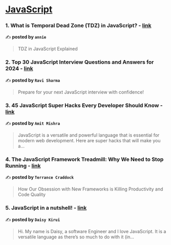 
<h1><a href=https://medium.com/tag/javascript-development/recommended target="_blank" rel="noopener noreferrer">JavaScript</a></h1>
<h3>1. What is Temporal Dead Zone (TDZ) in JavaScript? - <a href="https://medium.com/@js45532/what-is-temporal-dead-zone-tdz-in-javascript-5b29061ea4cb" target="_blank" rel="noopener noreferrer">link</a></h3>

✍️ **posted by `annie`**

<blockquote>TDZ in JavaScript Explained</blockquote>

<h3>2. Top 30 JavaScript Interview Questions and Answers for 2024 - <a href="https://medium.com/@javascriptcentric/top-30-javascript-interview-questions-and-answers-for-2024-7f1e2d1d0638" target="_blank" rel="noopener noreferrer">link</a></h3>

✍️ **posted by `Ravi Sharma`**

<blockquote>Prepare for your next JavaScript interview with confidence!</blockquote>

<h3>3. 45 JavaScript Super Hacks Every Developer Should Know - <a href="https://medium.com/dev-genius/45-javascript-super-hacks-every-developer-should-know-92aecfb33ee8" target="_blank" rel="noopener noreferrer">link</a></h3>

✍️ **posted by `Amit Mishra`**

<blockquote>JavaScript is a versatile and powerful language that is essential for modern web development. Here are super hacks that will make you a…</blockquote>

<h3>4. The JavaScript Framework Treadmill: Why We Need to Stop Running - <a href="https://medium.com/mr-plan-publication/the-javascript-framework-treadmill-why-we-need-to-stop-running-b91c5a0df33d" target="_blank" rel="noopener noreferrer">link</a></h3>

✍️ **posted by `Terrance Craddock`**

<blockquote>How Our Obsession with New Frameworks is Killing Productivity and Code Quality</blockquote>

<h3>5. JavaScript in a nutshell! - <a href="https://medium.com/@daisykirui/javascript-in-a-nutshell-669dab5b6e78" target="_blank" rel="noopener noreferrer">link</a></h3>

✍️ **posted by `Daisy Kirui`**

<blockquote>Hi. My name is Daisy, a software Engineer and I love JavaScript. It is a versatile language as there’s so much to do with it (in…</blockquote>

